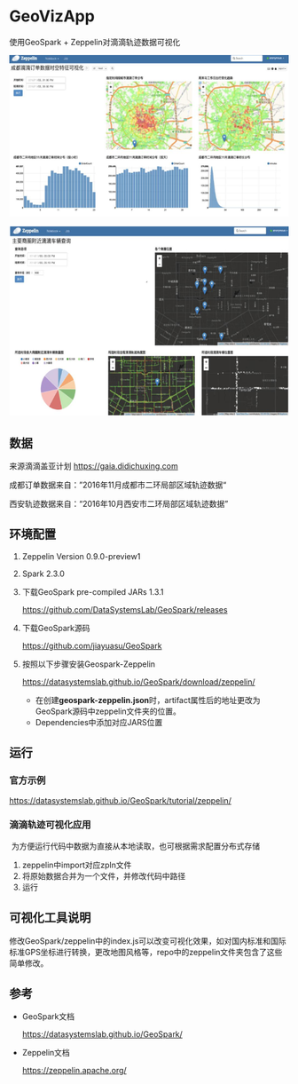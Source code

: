 # GeoVizApp
使用GeoSpark + Zeppelin对滴滴轨迹数据可视化

![image-20200610103429959](image-20200610103429959.png)

![image-20200610103412735](image-20200610103412735.png)

## 数据

来源滴滴盖亚计划 https://gaia.didichuxing.com 

成都订单数据来自：”2016年11月成都市二环局部区域轨迹数据“

西安轨迹数据来自：“2016年10月西安市二环局部区域轨迹数据”

## 环境配置

1. Zeppelin Version 0.9.0-preview1

2. Spark 2.3.0

3. 下载GeoSpark pre-compiled JARs 1.3.1

   https://github.com/DataSystemsLab/GeoSpark/releases

4. 下载GeoSpark源码

   https://github.com/jiayuasu/GeoSpark

5. 按照以下步骤安装Geospark-Zeppelin

   https://datasystemslab.github.io/GeoSpark/download/zeppelin/

   * 在创建**geospark-zeppelin.json**时，artifact属性后的地址更改为GeoSpark源码中zeppelin文件夹的位置。
   * Dependencies中添加对应JARS位置

## 运行

### 官方示例

https://datasystemslab.github.io/GeoSpark/tutorial/zeppelin/

### 滴滴轨迹可视化应用

​	为方便运行代码中数据为直接从本地读取，也可根据需求配置分布式存储

1. zeppelin中import对应zpln文件
2. 将原始数据合并为一个文件，并修改代码中路径
3. 运行

## 可视化工具说明

​	修改GeoSpark/zeppelin中的index.js可以改变可视化效果，如对国内标准和国际标准GPS坐标进行转换，更改地图风格等，repo中的zeppelin文件夹包含了这些简单修改。

## 参考

* GeoSpark文档

  https://datasystemslab.github.io/GeoSpark/

* Zeppelin文档

  https://zeppelin.apache.org/

